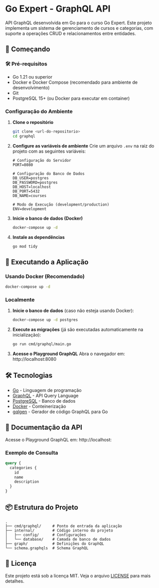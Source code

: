 # Go Expert - GraphQL API

API GraphQL desenvolvida em Go para o curso Go Expert. Este projeto implementa um sistema de gerenciamento de cursos e categorias, com suporte a operações CRUD e relacionamentos entre entidades.

## 🚀 Começando

### 🛠️ Pré-requisitos

- Go 1.21 ou superior
- Docker e Docker Compose (recomendado para ambiente de desenvolvimento)
- Git
- PostgreSQL 15+ (ou Docker para executar em container)

### Configuração do Ambiente

1. **Clone o repositório**
   ```bash
   git clone <url-do-repositorio>
   cd graphql
   ```

2. **Configure as variáveis de ambiente**
   Crie um arquivo `.env` na raiz do projeto com as seguintes variáveis:
   ```env
   # Configuração do Servidor
   PORT=8080
   
   # Configuração do Banco de Dados
   DB_USER=postgres
   DB_PASSWORD=postgres
   DB_HOST=localhost
   DB_PORT=5432
   DB_NAME=courses
   
   # Modo de Execução (development/production)
   ENV=development
   ```

3. **Inicie o banco de dados (Docker)**
   ```bash
   docker-compose up -d
   ```

4. **Instale as dependências**
   ```bash
   go mod tidy
   ```

## 🚀 Executando a Aplicação

### Usando Docker (Recomendado)
```bash
docker-compose up -d
```

### Localmente
1. **Inicie o banco de dados** (caso não esteja usando Docker):
   ```bash
   docker-compose up -d postgres
   ```

2. **Execute as migrações** (já são executadas automaticamente na inicialização):
   ```bash
   go run cmd/graphql/main.go
   ```

3. **Acesse o Playground GraphQL**
   Abra o navegador em: http://localhost:8080

## 🛠️ Tecnologias

- [Go](https://golang.org/) - Linguagem de programação
- [GraphQL](https://graphql.org/) - API Query Language
- [PostgreSQL](https://www.postgresql.org/) - Banco de dados
- [Docker](https://www.docker.com/) - Conteinerização
- [gqlgen](https://gqlgen.com/) - Gerador de código GraphQL para Go

## 📝 Documentação da API

Acesse o Playground GraphQL em: http://localhost:<port>

### Exemplo de Consulta

```graphql
query {
  categories {
    id
    name
    description
  }
}
```

## 📦 Estrutura do Projeto

```
.
├── cmd/graphql/     # Ponto de entrada da aplicação
├── internal/        # Código interno do projeto
│   ├── config/      # Configurações
│   └── database/    # Camada de banco de dados
├── graph/           # Definições do GraphQL
└── schema.graphqls  # Schema GraphQL
```

## 📄 Licença

Este projeto está sob a licença MIT. Veja o arquivo [LICENSE](LICENSE) para mais detalhes.
